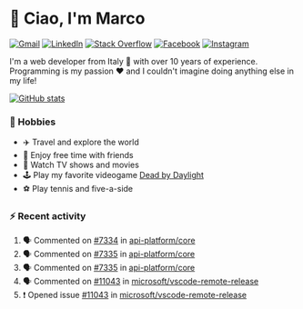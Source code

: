 # 👋 Ciao, I'm Marco

[![Gmail](https://img.shields.io/badge/Gmail-%23BB001B?style=flat-square&logo=gmail&logoColor=white)](mailto:gremo1982@gmail.com)
[![LinkedIn](https://img.shields.io/badge/LinkedIn-%230e76a8?style=flat-square&logo=linkedin)](https://www.linkedin.com/in/marco-polichetti)
[![Stack Overflow](https://img.shields.io/stackexchange/stackoverflow/r/220180?style=flat&logo=stackoverflow&label=Stack%20Overflow&color=%23F47F24)](https://stackoverflow.com/users/220180)
[![Facebook](https://img.shields.io/badge/-Facebook-%234267B2?style=flat-square&logo=facebook&logoColor=white)](https://www.facebook.com/marco.poliketti)
[![Instagram](https://img.shields.io/badge/-Instagram-%23C13584?style=flat-square&logo=instagram&logoColor=white)](https://www.instagram.com/marco.gremo)

I'm a web developer from Italy 🍕 with over 10 years of experience. Programming is my passion ❤️ and I couldn't imagine doing anything else in my life!

[![GitHub stats](https://github-readme-stats.vercel.app/api?username=gremo&show_icons=true&rank_icon=github&theme=transparent)](https://github.com/anuraghazra/github-readme-stats)

### 📅 Hobbies

- ✈️ Travel and explore the world
- 🍻 Enjoy free time with friends
- 🎥 Watch TV shows and movies
- 🕹️ Play my favorite videogame [Dead by Daylight](https://deadbydaylight.com)
- ⚽ Play tennis and five-a-side

### ⚡ Recent activity

<!--START_SECTION:activity-->
1. 🗣 Commented on [#7334](https://github.com/api-platform/core/issues/7334#issuecomment-3219148636) in [api-platform/core](https://github.com/api-platform/core)
2. 🗣 Commented on [#7335](https://github.com/api-platform/core/issues/7335#issuecomment-3219131588) in [api-platform/core](https://github.com/api-platform/core)
3. 🗣 Commented on [#7335](https://github.com/api-platform/core/issues/7335#issuecomment-3219122861) in [api-platform/core](https://github.com/api-platform/core)
4. 🗣 Commented on [#11043](https://github.com/microsoft/vscode-remote-release/issues/11043#issuecomment-3020261586) in [microsoft/vscode-remote-release](https://github.com/microsoft/vscode-remote-release)
5. ❗ Opened issue [#11043](https://github.com/microsoft/vscode-remote-release/issues/11043) in [microsoft/vscode-remote-release](https://github.com/microsoft/vscode-remote-release)
<!--END_SECTION:activity-->
